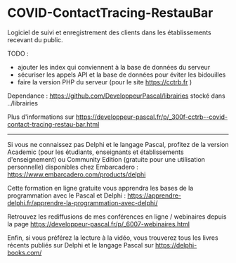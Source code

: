 # COVID-ContactTracing-RestauBar
Logiciel de suivi et enregistrement des clients dans les établissements recevant du public.

TODO :
- ajouter les index qui conviennent à la base de données du serveur
- sécuriser les appels API et la base de données pour éviter les bidouilles
- faire la version PHP du serveur (pour le site https://cctrb.fr )

Dependance :
https://github.com/DeveloppeurPascal/librairies stocké dans ../librairies

Plus d'informations sur https://developpeur-pascal.fr/p/_300f-cctrb--covid-contact-tracing-restau-bar.html

-----

Si vous ne connaissez pas Delphi et le langage Pascal, profitez de la version Academic (pour les étudiants, enseignants et établissements d'enseignement) ou Community Edition (gratuite pour une utilisation personnelle) disponibles chez Embarcadero :
https://www.embarcadero.com/products/delphi

Cette formation en ligne gratuite vous apprendra les bases de la programmation avec le Pascal et Delphi :
https://apprendre-delphi.fr/apprendre-la-programmation-avec-delphi/

Retrouvez les rediffusions de mes conférences en ligne / webinaires depuis la page https://developpeur-pascal.fr/p/_6007-webinaires.html

Enfin, si vous préférez la lecture à la vidéo, vous trouverez tous les livres récents publiés sur Delphi et le langage Pascal sur https://delphi-books.com/
